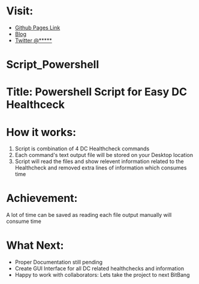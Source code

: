 # Visit:
* [Github Pages Link](https://www.github.com/bitbang01)
* [Blog](https://lazywinadmin.com)
* [Twitter @*****](https://twitter.com/****)

# Script_Powershell
# Title: Powershell Script for Easy DC Healthceck

# How it works:
  1. Script is combination of 4 DC Healthcheck commands
  2. Each command's text output file will be stored on your Desktop location
  3. Script will read the files and show relevent information related to the Healthcheck and removed extra lines of information which consumes time
  
# Achievement:
A lot of time can be saved as reading each file output manually will consume time

# What Next:
  * Proper Documentation still pending
  * Create GUI Interface for all DC related healthchecks and information
  * Happy to work with collaborators: Lets take the project to next BitBang
  
  
